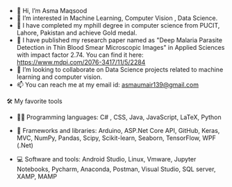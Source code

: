 - 👋 Hi, I’m Asma Maqsood
- 👀 I’m interested in Machine Learning, Computer Vision , Data Science.
- 🌱 I have completed my mphill degree in computer science from PUCIT, Lahore, Pakistan and achieve Gold medal.
- 🌱 I have published my research paper named as "Deep Malaria Parasite Detection in Thin Blood Smear Microscopic Images" in Applied Sciences with impact factor 2.74. You can find it here: https://www.mdpi.com/2076-3417/11/5/2284
- 💞️ I’m looking to collaborate on Data Science projects related to machine learning and computer vision.
- 📫 You can reach me at my email id: asmaumair139@gmail.com

🛠️ My favorite tools
- 👨‍💻 Programming  languages: C# , CSS, Java, JavaScript, LaTeX, Python

- 🧰 Frameworks and libraries: Arduino, ASP.Net Core API, GitHub, Keras,  MVC, NumPy, Pandas, Scipy, Scikit-learn, Seaborn, TensorFlow, WPF (.Net)

- 💻 Software and tools: Android Studio, Linux, Vmware, Jupyter Notebooks, Pycharm, Anaconda,  Postman, Visual Studio, SQL server, XAMP, MAMP

